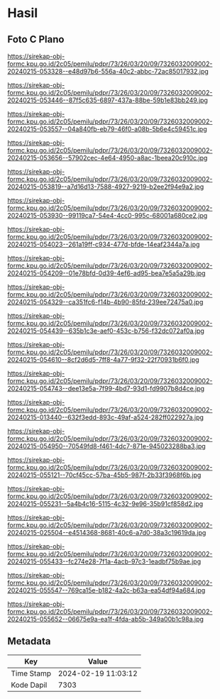 # Hasil

## Foto C Plano

https://sirekap-obj-formc.kpu.go.id/2c05/pemilu/pdpr/73/26/03/20/09/7326032009002-20240215-053328--e48d97b6-556a-40c2-abbc-72ac85017932.jpg

https://sirekap-obj-formc.kpu.go.id/2c05/pemilu/pdpr/73/26/03/20/09/7326032009002-20240215-053446--87f5c635-6897-437a-88be-59b1e83bb249.jpg

https://sirekap-obj-formc.kpu.go.id/2c05/pemilu/pdpr/73/26/03/20/09/7326032009002-20240215-053557--04a840fb-eb79-46f0-a08b-5b6e4c59451c.jpg

https://sirekap-obj-formc.kpu.go.id/2c05/pemilu/pdpr/73/26/03/20/09/7326032009002-20240215-053656--57902cec-4e64-4950-a8ac-1beea20c910c.jpg

https://sirekap-obj-formc.kpu.go.id/2c05/pemilu/pdpr/73/26/03/20/09/7326032009002-20240215-053819--a7d16d13-7588-4927-9219-b2ee2f94e9a2.jpg

https://sirekap-obj-formc.kpu.go.id/2c05/pemilu/pdpr/73/26/03/20/09/7326032009002-20240215-053930--99119ca7-54e4-4cc0-995c-68001a680ce2.jpg

https://sirekap-obj-formc.kpu.go.id/2c05/pemilu/pdpr/73/26/03/20/09/7326032009002-20240215-054023--261a19ff-c934-477d-bfde-14eaf2344a7a.jpg

https://sirekap-obj-formc.kpu.go.id/2c05/pemilu/pdpr/73/26/03/20/09/7326032009002-20240215-054209--01e78bfd-0d39-4ef6-ad95-bea7e5a5a29b.jpg

https://sirekap-obj-formc.kpu.go.id/2c05/pemilu/pdpr/73/26/03/20/09/7326032009002-20240215-054329--ca351fc6-f14b-4b90-85fd-239ee72475a0.jpg

https://sirekap-obj-formc.kpu.go.id/2c05/pemilu/pdpr/73/26/03/20/09/7326032009002-20240215-054439--635b1c3e-aef0-453c-b756-f32dc072af0a.jpg

https://sirekap-obj-formc.kpu.go.id/2c05/pemilu/pdpr/73/26/03/20/09/7326032009002-20240215-054610--8cf2d6d5-7ff8-4a77-9f32-22f70931b6f0.jpg

https://sirekap-obj-formc.kpu.go.id/2c05/pemilu/pdpr/73/26/03/20/09/7326032009002-20240215-054743--dee13e5a-7f99-4bd7-93d1-fd9907b8d4ce.jpg

https://sirekap-obj-formc.kpu.go.id/2c05/pemilu/pdpr/73/26/03/20/09/7326032009002-20240215-013440--632f3edd-893c-49af-a524-282ff022927a.jpg

https://sirekap-obj-formc.kpu.go.id/2c05/pemilu/pdpr/73/26/03/20/09/7326032009002-20240215-054950--70549fd8-f461-4dc7-871e-945023288ba3.jpg

https://sirekap-obj-formc.kpu.go.id/2c05/pemilu/pdpr/73/26/03/20/09/7326032009002-20240215-055121--70cf45cc-57ba-45b5-987f-2b33f3968f6b.jpg

https://sirekap-obj-formc.kpu.go.id/2c05/pemilu/pdpr/73/26/03/20/09/7326032009002-20240215-055231--5a4b4c16-5115-4c32-9e96-35b91cf858d2.jpg

https://sirekap-obj-formc.kpu.go.id/2c05/pemilu/pdpr/73/26/03/20/09/7326032009002-20240215-025504--e4514368-8681-40c6-a7d0-38a3c19619da.jpg

https://sirekap-obj-formc.kpu.go.id/2c05/pemilu/pdpr/73/26/03/20/09/7326032009002-20240215-055433--fc274e28-7f1a-4acb-97c3-1eadbf75b9ae.jpg

https://sirekap-obj-formc.kpu.go.id/2c05/pemilu/pdpr/73/26/03/20/09/7326032009002-20240215-055547--769ca15e-b182-4a2c-b63a-ea54df94a684.jpg

https://sirekap-obj-formc.kpu.go.id/2c05/pemilu/pdpr/73/26/03/20/09/7326032009002-20240215-055652--06675e9a-ea1f-4fda-ab5b-349a00b1c98a.jpg


## Metadata

| Key        | Value               |
| ---------- | ------------------- |
| Time Stamp | 2024-02-19 11:03:12 |
| Kode Dapil | 7303                |



